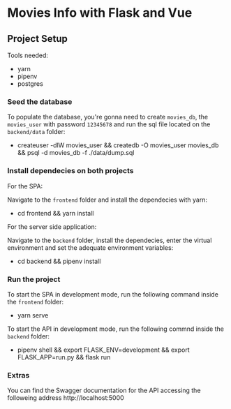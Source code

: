 # Movies Info with Flask and Vue #

## Project Setup ##

Tools needed:

- yarn
- pipenv
- postgres

### Seed the database ###

To populate the database, you're gonna need to create `movies_db`, the `movies_user` with password `12345678` and run the sql file located on the `backend/data` folder:

- createuser -dlW movies_user && createdb -O movies_user movies_db && psql -d movies_db -f ./data/dump.sql

### Install dependecies on both projects ###

For the SPA:

Navigate to the `frontend` folder and install the dependecies with yarn:

- cd frontend && yarn install

For the server side application:

Navigate to the `backend` folder, install the dependecies, enter the virtual environment and set the adequate environment variables:

- cd backend && pipenv install

### Run the project ###

To start the SPA in development mode, run the following command inside the `frontend` folder:

- yarn serve

To start the API in development mode, run the following commnd inside the `backend` folder:

- pipenv shell && export FLASK_ENV=development && export FLASK_APP=run.py && flask run

### Extras ###

You can find the Swagger documentation for the API accessing the followeing address http://localhost:5000
